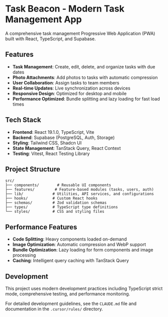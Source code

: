 # Task Beacon - Modern Task Management App

A comprehensive task management Progressive Web Application (PWA) built with React, TypeScript, and
Supabase.

## Features

- **Task Management**: Create, edit, delete, and organize tasks with due dates
- **Photo Attachments**: Add photos to tasks with automatic compression
- **User Collaboration**: Assign tasks to team members
- **Real-time Updates**: Live synchronization across devices
- **Responsive Design**: Optimized for desktop and mobile
- **Performance Optimized**: Bundle splitting and lazy loading for fast load times

## Tech Stack

- **Frontend**: React 19.1.0, TypeScript, Vite
- **Backend**: Supabase (PostgreSQL, Auth, Storage)
- **Styling**: Tailwind CSS, Shadcn UI
- **State Management**: TanStack Query, React Context
- **Testing**: Vitest, React Testing Library

## Project Structure

```
src/
├── components/        # Reusable UI components
├── features/         # Feature-based modules (tasks, users, auth)
├── lib/             # Utilities, API services, and configurations
├── hooks/           # Custom React hooks
├── schemas/         # Zod validation schemas
├── types/           # TypeScript type definitions
└── styles/          # CSS and styling files
```

## Performance Features

- **Code Splitting**: Heavy components loaded on-demand
- **Image Optimization**: Automatic compression and WebP support
- **Bundle Optimization**: Lazy loading for form components and image processing
- **Caching**: Intelligent query caching with TanStack Query

## Development

This project uses modern development practices including TypeScript strict mode, comprehensive
testing, and performance monitoring.

For detailed development guidelines, see the `CLAUDE.md` file and documentation in the
`.cursor/rules/` directory.
